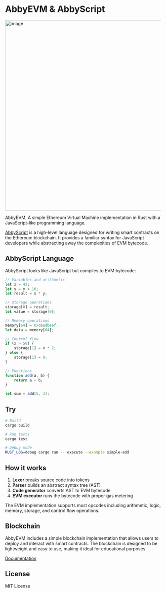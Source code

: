 # AbbyEVM & AbbyScript

<img width="930" height="613" alt="image" src="https://github.com/user-attachments/assets/cd9c52ab-658b-428c-b855-7fbb259c0f96" />


AbbyEVM, A simple Ethereum Virtual Machine implementation in Rust with a JavaScript-like programming language.

[AbbyScript](./examples/abbyscript/) is a high-level language designed for writing smart contracts on the Ethereum blockchain. It provides a familiar syntax for JavaScript developers while abstracting away the complexities of EVM bytecode.

## AbbyScript Language

AbbyScript looks like JavaScript but compiles to EVM bytecode:

```javascript
// Variables and arithmetic
let x = 42;
let y = x + 10;
let result = x * y;

// Storage operations  
storage[0] = result;
let value = storage[0];

// Memory operations
memory[64] = 0xdeadbeef;
let data = memory[64];

// Control flow
if (x > 50) {
    storage[1] = x * 2;
} else {
    storage[1] = 0;
}

// Functions
function add(a, b) {
    return a + b;
}

let sum = add(5, 3);
```

## Try

```bash
# Build
cargo build

# Run tests  
cargo test

# Debug mode
RUST_LOG=debug cargo run -- execute --example simple-add
```

## How it works

1. **Lexer** breaks source code into tokens
2. **Parser** builds an abstract syntax tree (AST)  
3. **Code generator** converts AST to EVM bytecode
4. **EVM executor** runs the bytecode with proper gas metering

The EVM implementation supports most opcodes including arithmetic, logic, memory, storage, and control flow operations.

## Blockchain

AbbyEVM includes a simple blockchain implementation that allows users to deploy and interact with smart contracts. The blockchain is designed to be lightweight and easy to use, making it ideal for educational purposes.

[Documentation](./BLOCKCHAIN.md)

## License

MIT License
